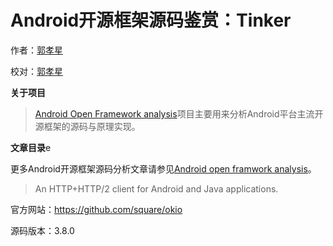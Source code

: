 # Android开源框架源码鉴赏：Tinker

作者：[郭孝星](https://github.com/guoxiaoxing)

校对：[郭孝星](https://github.com/guoxiaoxing)

**关于项目**

> [Android Open Framework analysis](https://github.com/guoxiaoxing/android-open-framework-analysis)项目主要用来分析Android平台主流开源框架的源码与原理实现。

**文章目录**e

更多Android开源框架源码分析文章请参见[Android open framwork analysis](https://github.com/guoxiaoxing/android-open-framwork-analysis)。

>An HTTP+HTTP/2 client for Android and Java applications.

官方网站：https://github.com/square/okio

源码版本：3.8.0